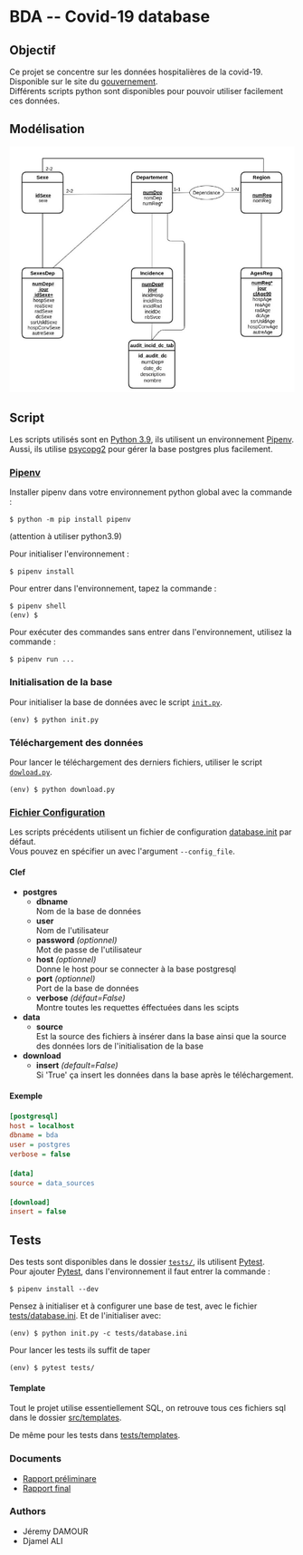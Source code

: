 # BDA -- Covid-19 database

## Objectif

Ce projet se concentre sur les données hospitalières de la covid-19. Disponible sur le
site du [gouvernement](https://www.data.gouv.fr/fr/datasets/donnees-hospitalieres-relatives-a-lepidemie-de-covid-19/#). \
Différents scripts python sont disponibles pour pouvoir utiliser facilement
ces données.

## Modélisation

![modélisation](/Documents/img/Diag_entite_association_projet_BDDA.jpg)

## Script

Les scripts utilisés sont en [Python 3.9](https://www.python.org/downloads/release/python-390/),
ils utilisent un environnement [Pipenv](https://pypi.org/project/pipenv/).
Aussi, ils utilise [psycopg2](https://www.psycopg.org/docs/)
pour gérer la base postgres plus facilement.

### [Pipenv](https://pypi.org/project/pipenv/)

Installer pipenv dans votre environnement python global avec la commande :
```shell
$ python -m pip install pipenv
```
(attention à utiliser python3.9)

Pour initialiser l'environnement :

```shell
$ pipenv install
```

Pour entrer dans l'environnement, tapez la commande :

```shell
$ pipenv shell
(env) $
```

Pour exécuter des commandes sans entrer dans l'environnement, utilisez la commande :

```shell
$ pipenv run ...
```

### Initialisation de la base

Pour initialiser la base de données avec le script [`init.py`](init.py).

```shell
(env) $ python init.py
```

### Téléchargement des données

Pour lancer le téléchargement des derniers fichiers, utiliser le
script [`dowload.py`](download.py).

```shell
(env) $ python download.py
```

### [Fichier Configuration](database.ini)

Les scripts précédents utilisent un fichier de
configuration [database.init](database.ini) par défaut.\
Vous pouvez en spécifier un avec l'argument `--config_file`.

#### Clef
- **postgres**
  - **dbname** \
    Nom de la base de données
  - **user** \
    Nom de l'utilisateur
  - **password** *(optionnel)* \
    Mot de passe de l'utilisateur
  - **host** *(optionnel)* \
    Donne le host pour se connecter à la base postgresql
  - **port** *(optionnel)* \
    Port de la base de données
  - **verbose** *(défaut=False)* \
    Montre toutes les requettes éffectuées dans les scipts
- **data**
  - **source** \
    Est la source des fichiers à insérer dans la base ainsi que la
    source des données lors de l'initialisation de la base
- **download**
  - **insert** *(default=False)* \
    Si 'True' ça insert les données dans la base après le téléchargement.

#### Exemple

```ini
[postgresql]
host = localhost
dbname = bda
user = postgres
verbose = false

[data]
source = data_sources

[download]
insert = false
```

## Tests
Des tests sont disponibles dans le dossier [`tests/`](tests),
ils utilisent [Pytest](https://docs.pytest.org/en/6.2.x/). \
Pour ajouter [Pytest](https://docs.pytest.org/en/6.2.x/),
dans l'environnement il faut entrer la commande :
```shell
$ pipenv install --dev
```

Pensez à initialiser et à configurer une base de test,
avec le fichier [tests/database.ini](tests/database.ini).
Et de l'initialiser avec:
```shell
(env) $ python init.py -c tests/database.ini
```

Pour lancer les tests ils suffit de taper
```shell
(env) $ pytest tests/
```

#### Template
Tout le projet utilise essentiellement SQL, on retrouve tous ces fichiers sql
dans le dossier [src/templates](src/templates).

De même pour les tests dans [tests/templates](tests/templates).

### Documents
- [Rapport préliminare](/Documents/rapport_préliminare_JeremyDAMOUR_DjamelALI.pdf)
- [Rapport final](/Documents/rapport_JeremyDAMOUR_DjamelALI.pdf)

### Authors
- Jéremy DAMOUR
- Djamel ALI
